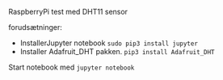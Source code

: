 RaspberryPi test med DHT11 sensor

forudsætninger:
* InstallerJupyter notebook
`sudo pip3 install jupyter`
* Installer Adafruit_DHT pakken.
`pip3 install Adafruit_DHT`

Start notebook med `jupyter notebook`